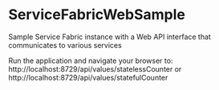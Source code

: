 # ServiceFabricWebSample
Sample Service Fabric instance with a Web API interface that communicates to various services

Run the application and navigate your browser to:
http://localhost:8729/api/values/statelessCounter
or
http://localhost:8729/api/values/statefulCounter
